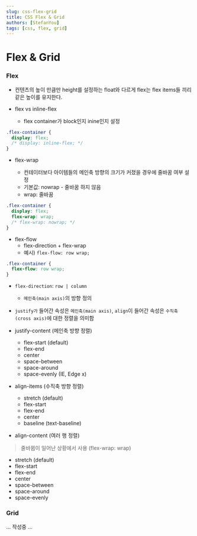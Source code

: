```yaml
---
slug: css-flex-grid
title: CSS Flex & Grid
authors: [StefanYou]
tags: [css, flex, grid]
---
```



# Flex & Grid

### Flex

- 컨텐츠의 높이 만큼만 height를 설정하는 float와 다르게 flex는 flex items들 끼리 같은 높이를 유지한다.

- flex vs inline-flex
  - flex container가 block인지 inine인지 설정

```css
.flex-container {
  display: flex;
  /* display: inline-flex; */
}
```

- flex-wrap

  - 컨테이터보다 아이템들의 메인축 방향의 크기가 커졌을 경우에 줄바꿈 여부 설정
  - 기본값: nowrap - 줄바꿈 하지 않음
  - wrap: 줄바꿈

```css
.flex-container {
  display: flex;
  flex-wrap: wrap;
  /* flex-wrap: nowrap; */
}
```

- flex-flow
  - flex-direction + flex-wrap
  - 예시) `flex-flow: row wrap;`

```css
.flex-container {
  flex-flow: row wrap;
}
```

- `flex-direction`: `row | column`
  - `메인축(main axis)`의 방향 정의

- `justify가` 들어간 속성은 `메인축(main axis)`, `align`이 들어간 속성은 `수직축(cross axis)`에 대한 정렬을 의미함

- justify-content (메인축 방향 정렬)
  - flex-start (default)
  - flex-end
  - center
  - space-between
  - space-around
  - space-evenly (IE, Edge x)

- align-items (수직축 방향 정렬)
  - stretch (default)
  - flex-start
  - flex-end
  - center
  - baseline (text-baseline)

- align-content (여러 행 정렬)

>줄바뀜이 일어난 상황에서 사용 (flex-wrap: wrap)

- stretch (default)
- flex-start
- flex-end
- center
- space-between
- space-around
- space-evenly

### Grid

... 작성중 ... 
